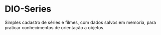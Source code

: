 # DIO-Series
Simples cadastro de séries e filmes, com dados salvos em memoria, para praticar conhecimentos de orientação a objetos.
